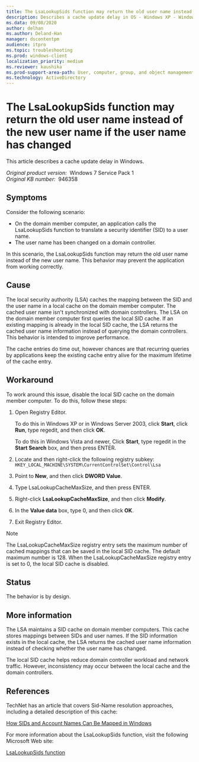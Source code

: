 ```yaml
---
title: The LsaLookupSids function may return the old user name instead of the new user name if the user name has changed
description: Describes a cache update delay in OS - Windows XP - Windows Server 2003 - Windows Vista - Windows Server 2008 - Windows 7 - Windows Server 2008 R2.
ms.data: 09/08/2020
author: delhan
ms.author: Deland-Han
manager: dscontentpm
audience: itpro
ms.topic: troubleshooting
ms.prod: windows-client
localization_priority: medium
ms.reviewer: kaushika
ms.prod-support-area-path: User, computer, group, and object management
ms.technology: ActiveDirectory
---
```

# The LsaLookupSids function may return the old user name instead of the new user name if the user name has changed

This article describes a cache update delay in Windows.

_Original product version:_ &nbsp;Windows 7 Service Pack 1  
_Original KB number:_ &nbsp;946358

## Symptoms

Consider the following scenario:
- On the domain member computer, an application calls the LsaLookupSids function to translate a security identifier (SID) to a user name.
- The user name has been changed on a domain controller.

In this scenario, the LsaLookupSids function may return the old user name instead of the new user name. This behavior may prevent the application from working correctly.

## Cause

The local security authority (LSA) caches the mapping between the SID and the user name in a local cache on the domain member computer. The cached user name isn't synchronized with domain controllers. The LSA on the domain member computer first queries the local SID cache. If an existing mapping is already in the local SID cache, the LSA returns the cached user name information instead of querying the domain controllers. This behavior is intended to improve performance.

The cache entries do time out, however chances are that recurring queries by applications keep the existing cache entry alive for the maximum lifetime of the cache entry.

## Workaround

To work around this issue, disable the local SID cache on the domain member computer. To do this, follow these steps:

1. Open Registry Editor.

    To do this in Windows XP or in Windows Server 2003, click **Start**, click **Run**, type regedit, and then click **OK**.
    
    To do this in Windows Vista and newer, Click **Start**, type regedit in the **Start Search** box, and then press ENTER.
2. Locate and then right-click the following registry subkey:
    `HKEY_LOCAL_MACHINE\SYSTEM\CurrentControlSet\Control\Lsa` 
3. Point to **New**, and then click **DWORD Value**.
4. Type LsaLookupCacheMaxSize, and then press ENTER.
5. Right-click **LsaLookupCacheMaxSize**, and then click **Modify**.
6. In the **Value data** box, type 0, and then click **OK**.
7. Exit Registry Editor.

> [!NOTE]
> The LsaLookupCacheMaxSize registry entry sets the maximum number of cached mappings that can be saved in the local SID cache. The default maximum number is 128. When the LsaLookupCacheMaxSize registry entry is set to 0, the local SID cache is disabled.

## Status

The behavior is by design.

## More information

The LSA maintains a SID cache on domain member computers. This cache stores mappings between SIDs and user names. If the SID information exists in the local cache, the LSA returns the cached user name information instead of checking whether the user name has changed.

The local SID cache helps reduce domain controller workload and network traffic. However, inconsistency may occur between the local cache and the domain controllers.

## References

TechNet has an article that covers Sid-Name resolution approaches, including a detailed description of this cache:

[How SIDs and Account Names Can Be Mapped in Windows](https://technet.microsoft.com/library/ff428139%28ws.10%29.aspx) 

For more information about the LsaLookupSids function, visit the following Microsoft Web site:

[LsaLookupSids function](https://msdn2.microsoft.com/library/ms721799.aspx)
